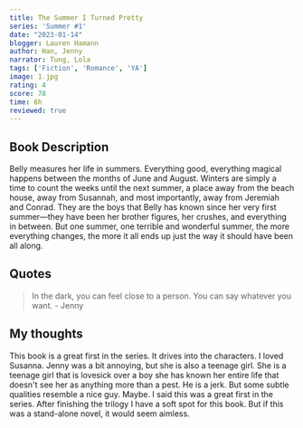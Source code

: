 ```yaml
---
title: The Summer I Turned Pretty
series: 'Summer #1'
date: "2023-01-14"
blogger: Lauren Hamann
author: Han, Jenny
narrator: Tung, Lola
tags: ['Fiction', 'Romance', 'YA']
image: 1.jpg
rating: 4
score: 78
time: 6h
reviewed: true
---
```



## Book Description

Belly measures her life in summers. Everything good, everything magical happens between the months of June and August. Winters are simply a time to count the weeks until the next summer, a place away from the beach house, away from Susannah, and most importantly, away from Jeremiah and Conrad. They are the boys that Belly has known since her very first summer—they have been her brother figures, her crushes, and everything in between. But one summer, one terrible and wonderful summer, the more everything changes, the more it all ends up just the way it should have been all along.

## Quotes
<blockquote>
In the dark, you can feel close to a person. You can say whatever you want. - Jenny
</blockquote>

## My thoughts
This book is a great first in the series. It drives into the characters. I loved Susanna. Jenny was a bit annoying, but she is also a teenage girl. She is a teenage girl that is lovesick over a boy she has known her entire life that doesn't see her as anything more than a pest. He is a jerk. But some subtle qualities resemble a nice guy. Maybe. I said this was a great first in the series. After finishing the trilogy I have a soft spot for this book. But if this was a stand-alone novel, it would seem aimless. 